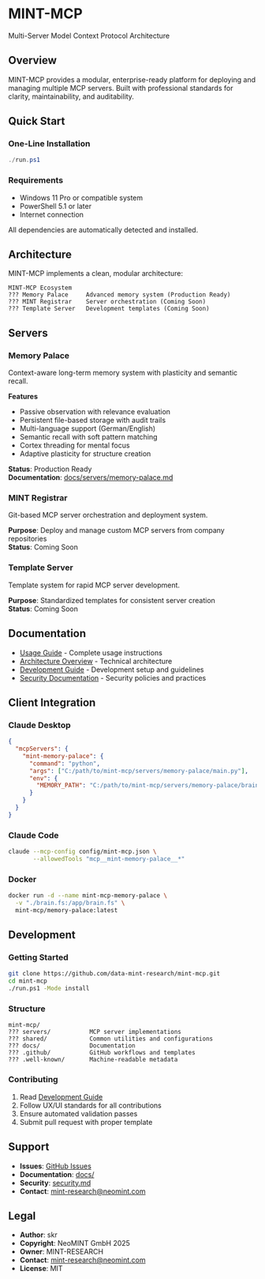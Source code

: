 # MINT-MCP

Multi-Server Model Context Protocol Architecture

## Overview

MINT-MCP provides a modular, enterprise-ready platform for deploying and managing multiple MCP servers. Built with professional standards for clarity, maintainability, and auditability.

## Quick Start

### One-Line Installation
```powershell
./run.ps1
```

### Requirements

- Windows 11 Pro or compatible system
- PowerShell 5.1 or later
- Internet connection

All dependencies are automatically detected and installed.

## Architecture

MINT-MCP implements a clean, modular architecture:

```
MINT-MCP Ecosystem
??? Memory Palace     Advanced memory system (Production Ready)
??? MINT Registrar    Server orchestration (Coming Soon)
??? Template Server   Development templates (Coming Soon)
```

## Servers

### Memory Palace

Context-aware long-term memory system with plasticity and semantic recall.

**Features**
- Passive observation with relevance evaluation
- Persistent file-based storage with audit trails
- Multi-language support (German/English)
- Semantic recall with soft pattern matching
- Cortex threading for mental focus
- Adaptive plasticity for structure creation

**Status**: Production Ready  
**Documentation**: [docs/servers/memory-palace.md](docs/servers/memory-palace.md)

### MINT Registrar

Git-based MCP server orchestration and deployment system.

**Purpose**: Deploy and manage custom MCP servers from company repositories  
**Status**: Coming Soon

### Template Server

Template system for rapid MCP server development.

**Purpose**: Standardized templates for consistent server creation  
**Status**: Coming Soon

## Documentation

- [Usage Guide](docs/usage.md) - Complete usage instructions
- [Architecture Overview](docs/architecture.md) - Technical architecture
- [Development Guide](docs/development.md) - Development setup and guidelines
- [Security Documentation](docs/security.md) - Security policies and practices

## Client Integration

### Claude Desktop

```json
{
  "mcpServers": {
    "mint-memory-palace": {
      "command": "python",
      "args": ["C:/path/to/mint-mcp/servers/memory-palace/main.py"],
      "env": {
        "MEMORY_PATH": "C:/path/to/mint-mcp/servers/memory-palace/brain.fs"
      }
    }
  }
}
```

### Claude Code

```bash
claude --mcp-config config/mint-mcp.json \
       --allowedTools "mcp__mint-memory-palace__*"
```

### Docker

```bash
docker run -d --name mint-mcp-memory-palace \
  -v "./brain.fs:/app/brain.fs" \
  mint-mcp/memory-palace:latest
```

## Development

### Getting Started

```bash
git clone https://github.com/data-mint-research/mint-mcp.git
cd mint-mcp
./run.ps1 -Mode install
```

### Structure

```
mint-mcp/
??? servers/           MCP server implementations
??? shared/            Common utilities and configurations
??? docs/              Documentation
??? .github/           GitHub workflows and templates
??? .well-known/       Machine-readable metadata
```

### Contributing

1. Read [Development Guide](docs/development.md)
2. Follow UX/UI standards for all contributions
3. Ensure automated validation passes
4. Submit pull request with proper template

## Support

- **Issues**: [GitHub Issues](https://github.com/data-mint-research/mint-mcp/issues)
- **Documentation**: [docs/](docs/)
- **Security**: [security.md](docs/security.md)
- **Contact**: mint-research@neomint.com

## Legal

- **Author**: skr
- **Copyright**: NeoMINT GmbH 2025
- **Owner**: MINT-RESEARCH
- **Contact**: mint-research@neomint.com
- **License**: MIT